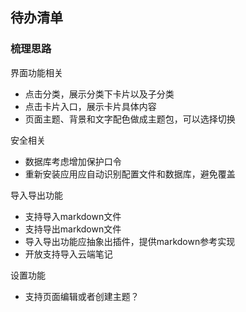 ## 待办清单

### 梳理思路
界面功能相关
- 点击分类，展示分类下卡片以及子分类
- 点击卡片入口，展示卡片具体内容
- 页面主题、背景和文字配色做成主题包，可以选择切换

安全相关
- 数据库考虑增加保护口令
- 重新安装应用应自动识别配置文件和数据库，避免覆盖

导入导出功能
- 支持导入markdown文件
- 支持导出markdown文件
- 导入导出功能应抽象出插件，提供markdown参考实现
- 开放支持导入云端笔记

设置功能
- 支持页面编辑或者创建主题？

